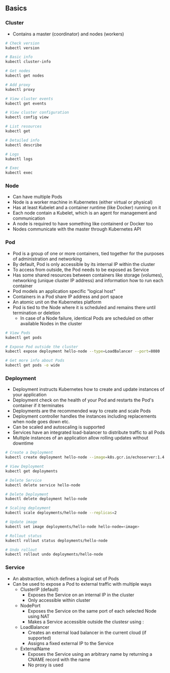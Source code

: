 ## Basics

### Cluster
- Contains a master (coordinator) and nodes (workers)

```bash
# Check version
kubectl version

# Basic info
kubectl cluster-info

# Get nodes
kubectl get nodes

# Add proxy
kubectl proxy

# View cluster events
kubectl get events

# View cluster configuration
kubectl config view

# List resources
kubectl get

# Detailed info
kubectl describe

# Logs
kubectl logs

# Exec
kubectl exec
```

### Node
- Can have multiple Pods
- Node is a worker machine in Kubernetes (either virtual or physical)
- Has at least Kubelet and a container runtime (like Docker) running on it
- Each node contain a Kubelet, which is an agent for management and communication
- A node is required to have something like containerd or Docker too
- Nodes communicate with the master through Kubernetes API

### Pod
- Pod is a group of one or more containers, tied together for the purposes of administration and networking
- By default, Pod is only accessible by its internal IP within the cluster
- To access from outside, the Pod needs to be exposed as Service
- Has some shared resources between containers like storage (volumes), networking (unique cluster IP address) and information how to run each container
- Pod models an application specific "logical host"
- Containers in a Pod share IP address and port space
- An atomic unit on the Kubernetes platform
- Pod is tied to the Node where it is scheduled and remains there until termination or deletion
  - In case of a Node failure, identical Pods are scheduled on other available Nodes in the cluster

```bash
# View Pods
kubectl get pods

# Expose Pod outside the cluster
kubectl expose deployment hello-node --type=LoadBalancer --port=8080

# Get more info about Pods
kubectl get pods -o wide  
```

### Deployment
- Deployment instructs Kubernetes how to create and update instances of your application
- Deployment check on the health of your Pod and restarts the Pod's container if it terminates
- Deployments are the recommended way to create and scale Pods
- Deployment controller handles the instances including replacements when node goes down etc.
- Can be scaled and autoscaling is supported
- Services have an integrated load-balancer to distribute traffic to all Pods
- Multiple instances of an application allow rolling updates without downtime

```bash
# Create a Deployment
kubectl create deployment hello-node --image=k8s.gcr.io/echoserver:1.4

# View Deployment
kubectl get deployments

# Delete Service
kubectl delete service hello-node

# Delete Deployment
kubectl delete deployment hello-node

# Scaling deployment
kubectl scale deployments/hello-node --replicas=2

# Update image
kubectl set image deployments/hello-node hello-node=<image>

# Rollout status
kubectl rollout status deployments/hello-node

# Undo rollout
kubectl rollout undo deployments/hello-node
```

### Service
- An abstraction, which defines a logical set of Pods
- Can be used to expose a Pod to external traffic with multiple ways
  - ClusterIP (default) 
    - Exposes the Service on an internal IP in the cluster
    - Only accessible within cluster
  - NodePort
    - Exposes the Service on the same port of each selected Node using NAT
    - Makes a Service accessible outside the clustesr using <NodeIP>:<NodePort>
  - LoadBalancer
    - Creates an external load balancer in the current cloud (if supported)
    - Assigns a fixed external IP to the Service
  - ExternalName
    - Exposes the Service using an arbitrary name by returning a CNAME record with the name
    - No proxy is used
